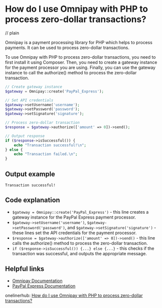 # How do I use Omnipay with PHP to process zero-dollar transactions?
// plain

Omnipay is a payment processing library for PHP which helps to process payments. It can be used to process zero-dollar transactions.

To use Omnipay with PHP to process zero-dollar transactions, you need to first install it using Composer. Then, you need to create a gateway instance for the payment processor you are using. Finally, you can use the gateway instance to call the authorize() method to process the zero-dollar transaction.

```php
// Create gateway instance
$gateway = Omnipay::create('PayPal_Express');

// Set API credentials
$gateway->setUsername('username');
$gateway->setPassword('password');
$gateway->setSignature('signature');

// Process zero-dollar transaction
$response = $gateway->authorize(['amount' => 0])->send();

// Output response
if ($response->isSuccessful()) {
    echo "Transaction successful!\n";
} else {
    echo "Transaction failed.\n";
}
```

## Output example

```
Transaction successful!
```

## Code explanation

- `$gateway = Omnipay::create('PayPal_Express')` - this line creates a gateway instance for the PayPal Express payment processor.
- `$gateway->setUsername('username')`, `$gateway->setPassword('password')`, and `$gateway->setSignature('signature')` - these lines set the API credentials for the payment processor.
- `$response = $gateway->authorize(['amount' => 0])->send()` - this line calls the authorize() method to process the zero-dollar transaction.
- `if ($response->isSuccessful()) {...} else {...}` - this checks if the transaction was successful, and outputs the appropriate message.

## Helpful links
- [Omnipay Documentation](https://omnipay.thephpleague.com/docs/)
- [PayPal Express Documentation](https://omnipay.thephpleague.com/gateways/paypal-express/)

onelinerhub: [How do I use Omnipay with PHP to process zero-dollar transactions?](https://onelinerhub.com/php-omnipay/how-do-i-use-omnipay-with-php-to-process-zero-dollar-transactions)